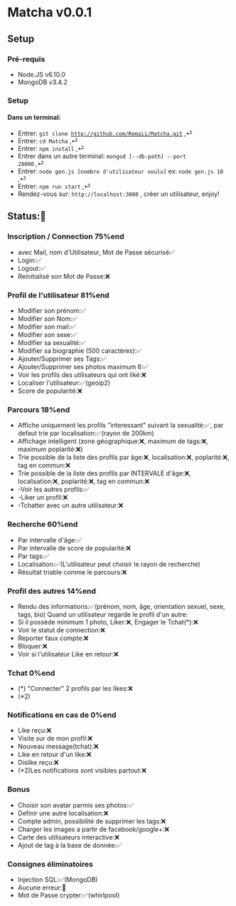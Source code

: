 # Matcha v0.0.1
## Setup
### Pré-requis

* Node.JS v6.10.0
* MongoDB v3.4.2


### Setup
#### Dans un terminal:
* Entrer: <code>git clone http://github.com/Remaii/Matcha.git</code> ,⏎
* Entrer: <code>cd Matcha</code> ,⏎
* Entrer: <code>npm install</code> ,⏎
* Entrer dans un autre terminal: <code>mongod [--db-path] --port 28000</code> ,⏎
* Entrer: <code>node gen.js [nombre d'utilisateur voulu]</code> ex: <code>node gen.js 10</code> ,⏎
* Entrer: <code>npm run start</code> ,⏎
* Rendez-vous sur: <code>http://localhost:3000</code> , créer un utilisateur, enjoy!


## Status:🚧

### Inscription / Connection 75%end
* avec Mail, nom d'Utilisateur, Mot de Passe sécurisé✅
* Login:✅
* Logout:✅
* Reinitialisé son Mot de Passe:❌


### Profil de l'utilisateur 81%end
* Modifier son prénom:✅
* Modifier son Nom:✅
* Modifier son mail:✅
* Modifier son sexe:✅
* Modifier sa sexualité:✅
* Modifier sa biographie (500 caractères):✅
* Ajouter/Supprimer ses Tags:✅
* Ajouter/Supprimer ses photos maximum 6:✅
* Voir les profils des utilisateurs qui ont liké:❌
* Localiser l'utilisateur:✅(geoip2)
* Score de popularité:❌


### Parcours 18%end
* Affiche uniquement les profils "interessant" suivant la sexualité:✅, par defaut trie par localisation:✅(rayon de 200km)
* Affichage intelligent (zone géographique:❌, maximum de tags:❌, maximum poplarité:❌)
* Trie possible de la liste des profils par âge:❌, localisation:❌, poplarité:❌, tag en commun:❌
* Trie possible de la liste des profils par INTERVALE d'âge:❌, localisation:❌, poplarité:❌, tag en commun:❌
* -Voir les autres profils:✅
* -Liker un profil:❌
* -Tchatter avec un autre utilisateur:❌

### Recherche 60%end
* Par intervalle d'âge:✅
* Par intervalle de score de popularité:❌
* Par tags:✅
* Localisation:✅(L'utilisateur peut choisir le rayon de recherche)
* Résultat triable comme le parcours:❌

### Profil des autres 14%end
* Rendu des informations:✅(prénom, nom, âge, orientation sexuel, sexe, tags, bio)
Quand un utilisateur regarde le profil d'un autre:
* Si il possède minimum 1 photo, Liker:❌, Engager le Tchat(*):❌
* Voir le statut de connection:❌
* Reporter faux compte:❌
* Bloquer:❌
* Voir si l'utilisateur Like en retour:❌

### Tchat 0%end
* (*) "Connecter" 2 profils par les likes:❌
* (*2)

### Notifications en cas de 0%end
* Like reçu:❌
* Visite sur de mon profil:❌
* Nouveau message(tchat):❌
* Like en retour d'un like:❌
* Dislike reçu:❌
* (*2)Les notifications sont visibles partout:❌

### Bonus
* Choisir son avatar parmis ses photos:✅
* Definir une autre localisation:❌
* Compte admin, possibilité de supprimer les tags:❌
* Charger les images a partir de facebook/google+:❌
* Carte des utilisateurs interactive:❌
* Ajout de tag à la base de donnée:✅

### Consignes éliminatoires
* Injection SQL:✅(MongoDB)
* Aucune erreur:🚧
* Mot de Passe crypter:✅(whirlpool)
